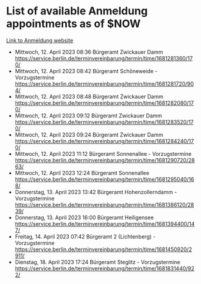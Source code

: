 # List of available Anmeldung appointments as of $NOW
[Link to Anmeldung website](https://service.berlin.de/terminvereinbarung/termin/tag.php?termin=1&anliegen[]=120686&dienstleisterlist=122210,122217,327316,122219,327312,122227,327314,122231,327346,122243,327348,122254,122252,329742,122260,329745,122262,329748,122271,327278,122273,327274,122277,327276,330436,122280,327294,122282,327290,122284,327292,122291,327270,122285,327266,122286,327264,122296,327268,150230,329760,122297,327286,122294,327284,122312,329763,122314,329775,122304,327330,122311,327334,122309,327332,317869,122281,327352,122279,329772,122283,122276,327324,122274,327326,122267,329766,122246,327318,122251,327320,122257,327322,122208,327298,122226,327300&herkunft=http%3A%2F%2Fservice.berlin.de%2Fdienstleistung%2F120686%2F)
- Mittwoch, 12. April 2023 08:36 Bürgeramt Zwickauer Damm https://service.berlin.de/terminvereinbarung/termin/time/1681281360/170/
- Mittwoch, 12. April 2023 08:42 Bürgeramt Schöneweide - Vorzugstermine https://service.berlin.de/terminvereinbarung/termin/time/1681281720/904/
- Mittwoch, 12. April 2023 08:48 Bürgeramt Zwickauer Damm https://service.berlin.de/terminvereinbarung/termin/time/1681282080/170/
- Mittwoch, 12. April 2023 09:12 Bürgeramt Zwickauer Damm https://service.berlin.de/terminvereinbarung/termin/time/1681283520/170/
- Mittwoch, 12. April 2023 09:24 Bürgeramt Zwickauer Damm https://service.berlin.de/terminvereinbarung/termin/time/1681284240/170/
- Mittwoch, 12. April 2023 11:12 Bürgeramt Sonnenallee - Vorzugstermine https://service.berlin.de/terminvereinbarung/termin/time/1681290720/2863/
- Mittwoch, 12. April 2023 12:24 Bürgeramt Sonnenallee https://service.berlin.de/terminvereinbarung/termin/time/1681295040/168/
- Donnerstag, 13. April 2023 13:42 Bürgeramt Hohenzollerndamm - Vorzugstermine https://service.berlin.de/terminvereinbarung/termin/time/1681386120/2839/
- Donnerstag, 13. April 2023 16:00 Bürgeramt Heiligensee https://service.berlin.de/terminvereinbarung/termin/time/1681394400/147/
- Freitag, 14. April 2023 07:42 Bürgeramt 2 (Lichtenberg) - Vorzugstermine https://service.berlin.de/terminvereinbarung/termin/time/1681450920/2911/
- Dienstag, 18. April 2023 17:24 Bürgeramt Steglitz - Vorzugstermine https://service.berlin.de/terminvereinbarung/termin/time/1681831440/922/
